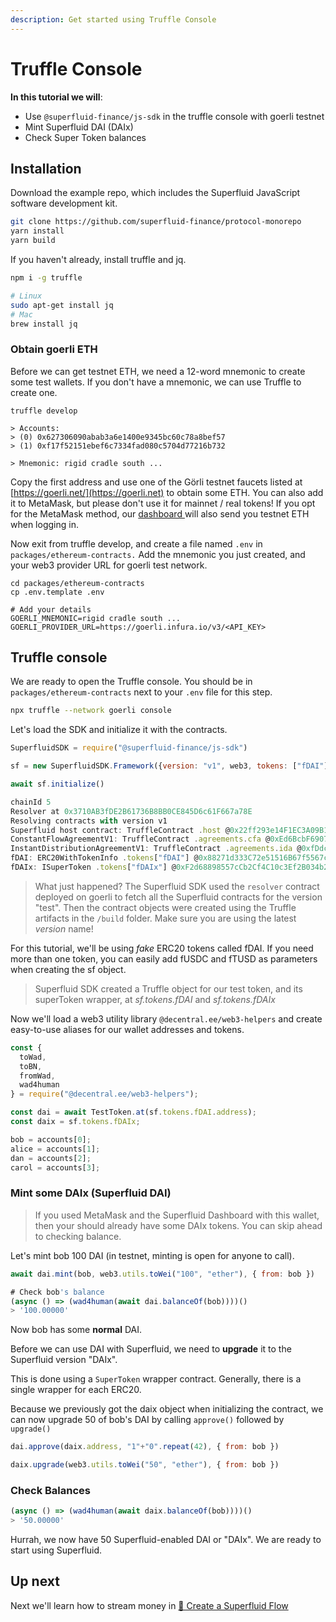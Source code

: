```yaml
---
description: Get started using Truffle Console
---
```


# Truffle Console

**In this tutorial we will**:

* Use `@superfluid-finance/js-sdk` in the truffle console with goerli testnet
* Mint Superfluid DAI (DAIx)
* Check Super Token balances&#x20;

## Installation

Download the example repo, which includes the Superfluid JavaScript software development kit.

```bash
git clone https://github.com/superfluid-finance/protocol-monorepo
yarn install
yarn build
```

If you haven't already, install truffle and jq.

```bash
npm i -g truffle

# Linux
sudo apt-get install jq
# Mac
brew install jq
```

### Obtain goerli ETH

Before we can get testnet ETH, we need a 12-word mnemonic to create some test wallets. If you don't have a mnemonic, we can use Truffle to create one.

```
truffle develop

> Accounts:
> (0) 0x627306090abab3a6e1400e9345bc60c78a8bef57
> (1) 0xf17f52151ebef6c7334fad080c5704d77216b732

> Mnemonic: rigid cradle south ...
```

Copy the first address and use one of the Görli testnet faucets listed at [https://goerli.net/](https://goerli.net) to obtain some ETH. You can also add it to MetaMask, but please don't use it for mainnet / real tokens! If you opt for the MetaMask method, our [dashboard ](https://app.superfluid.finance)will also send you testnet ETH when logging in.&#x20;

Now exit from truffle develop, and create a file named `.env` in `packages/ethereum-contracts.` Add the mnemonic you just created, and your web3 provider URL for goerli test network.

```
cd packages/ethereum-contracts 
cp .env.template .env

# Add your details
GOERLI_MNEMONIC=rigid cradle south ...
GOERLI_PROVIDER_URL=https://goerli.infura.io/v3/<API_KEY>
```

## Truffle console

We are ready to open the Truffle console. You should be in `packages/ethereum-contracts` next to your `.env` file for this step.

```bash
npx truffle --network goerli console
```

Let's load the SDK and initialize it with the contracts.

```javascript
SuperfluidSDK = require("@superfluid-finance/js-sdk")

sf = new SuperfluidSDK.Framework({version: "v1", web3, tokens: ["fDAI"] })

await sf.initialize()

chainId 5
Resolver at 0x3710AB3fDE2B61736B8BB0CE845D6c61F667a78E
Resolving contracts with version v1
Superfluid host contract: TruffleContract .host @0x22ff293e14F1EC3A09B137e9e06084AFd63adDF9
ConstantFlowAgreementV1: TruffleContract .agreements.cfa @0xEd6BcbF6907D4feEEe8a8875543249bEa9D308E8 | Helper .cfa
InstantDistributionAgreementV1: TruffleContract .agreements.ida @0xfDdcdac21D64B639546f3Ce2868C7EF06036990c | Helper .ida
fDAI: ERC20WithTokenInfo .tokens["fDAI"] @0x88271d333C72e51516B67f5567c728E702b3eeE8
fDAIx: ISuperToken .tokens["fDAIx"] @0xF2d68898557cCb2Cf4C10c3Ef2B034b2a69DAD00
```

> What just happened? The Superfluid SDK used the `resolver` contract deployed on goerli to fetch all the Superfluid contracts for the version "test". Then the contract objects were created using the Truffle artifacts in the `/build` folder. Make sure you are using the latest _version_ name!

For this tutorial, we'll be using _fake_ ERC20 tokens called fDAI. If you need more than one token, you can easily add fUSDC and fTUSD as parameters when creating the sf object.

> Superfluid SDK created a Truffle object for our test token, and its superToken wrapper, at _sf.tokens.fDAI_ and _sf.tokens.fDAIx_

Now we'll load a web3 utility library `@decentral.ee/web3-helpers` and create easy-to-use aliases for our wallet addresses and tokens.

```javascript
const {
  toWad,
  toBN,
  fromWad,
  wad4human
} = require("@decentral.ee/web3-helpers");

const dai = await TestToken.at(sf.tokens.fDAI.address);
const daix = sf.tokens.fDAIx;

bob = accounts[0];
alice = accounts[1];
dan = accounts[2];
carol = accounts[3];
```

### Mint some DAIx (Superfluid DAI)

> If you used MetaMask and the Superfluid Dashboard with this wallet, then your should already have some DAIx tokens. You can skip ahead to checking balance.

Let's mint bob 100 DAI (in testnet, minting is open for anyone to call).&#x20;

```javascript
await dai.mint(bob, web3.utils.toWei("100", "ether"), { from: bob })

# Check bob's balance
(async () => (wad4human(await dai.balanceOf(bob))))()
> '100.00000'
```

Now bob has some **normal** DAI.

Before we can use DAI with Superfluid, we need to **upgrade** it to the Superfluid version "DAIx".

This is done using a `SuperToken` wrapper contract. Generally, there is a single wrapper for each ERC20.

Because we previously got the daix object when initializing the contract, we can now upgrade 50 of bob's DAI by calling `approve()` followed by `upgrade()`

```javascript
dai.approve(daix.address, "1"+"0".repeat(42), { from: bob })

daix.upgrade(web3.utils.toWei("50", "ether"), { from: bob })

```

### Check Balances

```javascript
(async () => (wad4human(await daix.balanceOf(bob))))()
> '50.00000'
```

Hurrah, we now have 50 Superfluid-enabled DAI or "DAIx". We are ready to start using Superfluid.

## Up next

Next we'll learn how to stream money in [🔀 Create a Superfluid Flow](broken-reference)
